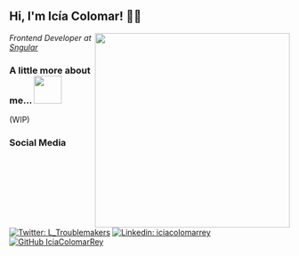 <h2> Hi, I'm Icía Colomar! 👋🏻 </h2>

<img align='right' src="https://img.freepik.com/vector-gratis/concepto-trabajo-casa-diseno-plano_1308-102125.jpg?w=1800&t=st=1716052677~exp=1716053277~hmac=1d55a2722fa3cb7e8d84c9571c2331df40c61f0bfb10133484c90ad228bca35e" width="350">

<p><em>Frontend Developer at  <a href="https://www.sngular.com/">Sngular</a></em></p>


### A little more about me...  <img src="https://media.giphy.com/media/v1.Y2lkPTc5MGI3NjExMDVzbnVmeHB4OXIxNnU0Nms1Y2Y1ZXpyazlvbHNqZzczemExMmkyciZlcD12MV9pbnRlcm5hbF9naWZfYnlfaWQmY3Q9Zw/QX81mZCxbGlqFtxqYn/giphy.gif" width="50"> 

(WIP)


### Social Media
[![Twitter: L_Troublemakers](https://img.shields.io/twitter/follow/L_Troublemakers?style=social)](https://twitter.com/L_Troublemakers)
[![Linkedin: iciacolomarrey](https://img.shields.io/badge/-Linkedin-blue?style=flat-square&logo=Linkedin&logoColor=white&link=https://www.linkedin.com/in/iciacolomarrey/)](https://www.linkedin.com/in/thaianebraga/)
[![GitHub IciaColomarRey](https://img.shields.io/github/followers/IciaColomarRey?label=follow&style=social)](https://github.com/IciaColomarRey)


<!--
**IciaColomarRey/IciaColomarRey** is a ✨ _special_ ✨ repository because its `README.md` (this file) appears on your GitHub profile.

Here are some ideas to get you started:

- 🔭 I’m currently working on ...
- 🌱 I’m currently learning ...
- 👯 I’m looking to collaborate on ...
- 🤔 I’m looking for help with ...
- 💬 Ask me about ...
- 📫 How to reach me: ...
- 😄 Pronouns: ...
- ⚡ Fun fact: ...
-->
